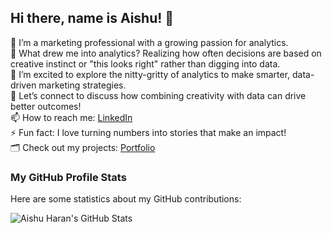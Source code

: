 ## Hi there, name is Aishu! 👋


🔭 I’m a marketing professional with a growing passion for analytics. <br/>
🌱 What drew me into analytics? Realizing how often decisions are based on creative instinct or "this looks right" rather than digging into data. <br/>
🤔 I’m excited to explore the nitty-gritty of analytics to make smarter, data-driven marketing strategies. <br/>
💬 Let’s connect to discuss how combining creativity with data can drive better outcomes! <br/>
📫 How to reach me: [LinkedIn](https://www.linkedin.com/in/aiswarya-manoharan/) <br/>
⚡ Fun fact: I love turning numbers into stories that make an impact! <br/>
🗂️ Check out my projects: [Portfolio](https://github.com/AishuHaran/Data-Science-Project/blob/main/README.md)

### My GitHub Profile Stats
Here are some statistics about my GitHub contributions: <br/>

![Aishu Haran's GitHub Stats](https://github-readme-stats.vercel.app/api?username=AishuHaran&show_icons=true&theme=merko)
